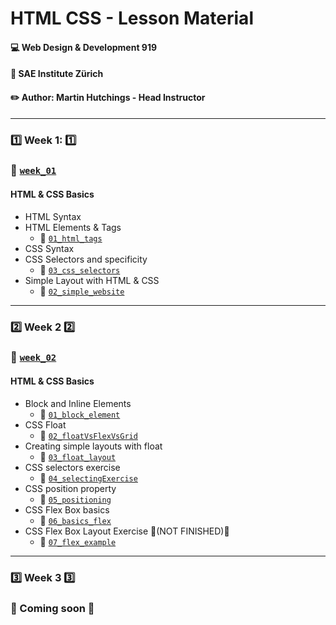 # HTML CSS - Lesson Material
#### :computer: Web Design & Development 919
#### :school: SAE Institute Zürich
#### :pencil2: Author: Martin Hutchings - Head Instructor

--- 

### :one: Week 1: :one:
### :file_folder: [`week_01`](https://github.com/stribis/html_css_wdd919/tree/master/week_01)
#### HTML & CSS Basics

* HTML Syntax 
* HTML Elements & Tags
  * :file_folder: [`01_html_tags`](https://github.com/stribis/html_css_wdd919/tree/master/week_01/01_html_tags)
* CSS Syntax 
* CSS Selectors and specificity 
  * :file_folder: [`03_css_selectors`](https://github.com/stribis/html_css_wdd919/tree/master/week_01/03_css_selectors)
* Simple Layout with HTML & CSS
  * :file_folder: [`02_simple_website`](https://github.com/stribis/html_css_wdd919/tree/master/week_01/02_simple_website)
--- 

### :two: Week 2 :two:
### :file_folder: [`week_02`](https://github.com/stribis/html_css_wdd919/tree/master/week_02)
#### HTML & CSS Basics

* Block and Inline Elements
  * :file_folder: [`01_block_element`](https://github.com/stribis/html_css_wdd919/tree/master/week_02/01_block_element)
* CSS Float
  * :file_folder: [`02_floatVsFlexVsGrid`](https://github.com/stribis/html_css_wdd919/tree/master/week_02/02_floatVsFlexVsGrid)
* Creating simple layouts with float
  * :file_folder: [`03_float_layout`](https://github.com/stribis/html_css_wdd919/tree/master/week_02/03_float_layout)
* CSS selectors exercise
  * :file_folder: [`04_selectingExercise`](https://github.com/stribis/html_css_wdd919/tree/master/week_02/04_selectingExercise)
* CSS position property
  * :file_folder: [`05_positioning`](https://github.com/stribis/html_css_wdd919/tree/master/week_02/05_positioning)
* CSS Flex Box basics
  * :file_folder: [`06_basics_flex`](https://github.com/stribis/html_css_wdd919/tree/master/week_02/06_basics_flex)
* CSS Flex Box Layout Exercise :construction_worker:(NOT FINISHED):construction_worker:
  * :file_folder: [`07_flex_example`](https://github.com/stribis/html_css_wdd919/tree/master/week_02/07_flex_example)
--- 

### :three: Week 3 :three:
### :construction_worker: Coming soon :construction_worker:
